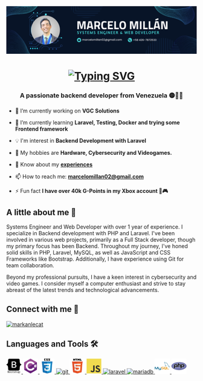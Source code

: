 <img src="ProfesionalBanner_Image.png" alt="Profile banner that says Marcelo Millán">
<h1 align="center">
  <a href="https://git.io/typing-svg">
    <img src="https://readme-typing-svg.demolab.com?font=Fira+Code&duration=4000&pause=1500&color=42F749&background=FFFFFF00&center=true&vCenter=true&random=false&width=435&height=30&lines=Hi!+My+name+is+Marcelo+Mill%C3%A1n" alt="Typing SVG" />
  </a>
</h1>

<h3 align="center">A passionate backend developer from Venezuela 🟡🔵🔴</h3>

- 🔭 I’m currently working on **VGC Solutions**

- 🌱 I’m currently learning **Laravel, Testing, Docker and trying some Frontend framework**

- 💡 I'm interest in **Backend Development with Laravel**

- 👀 My hobbies are **Hardware, Cybersecurity and Videogames.**

- 📄 Know about my **[experiences](MarceloMillanCV_En.pdf)**

- 📫 How to reach me: **marcelomillan02@gmail.com**

- ⚡ Fun fact **I have over 40k G-Points in my Xbox account 🤭🎮**

## A little about me 👋
Systems Engineer and Web Developer with over 1 year of experience. I specialize in Backend development with PHP and Laravel. I've been involved in various web projects, primarily as a Full Stack developer, though my primary focus has been Backend. Throughout my journey, I've honed solid skills in PHP, Laravel, MySQL, as well as JavaScript and CSS Frameworks like Bootstrap. Additionally, I have experience using Git for team collaboration.

Beyond my professional pursuits, I have a keen interest in cybersecurity and video games. I consider myself a computer enthusiast and strive to stay abreast of the latest trends and technological advancements.

## Connect with me 🤝
<p align="left">
<a href="https://linkedin.com/in/markanlecat" target="blank"><img align="center" src="https://raw.githubusercontent.com/rahuldkjain/github-profile-readme-generator/master/src/images/icons/Social/linked-in-alt.svg" alt="markanlecat" height="30" width="40" /></a>
</p>

## Languages and Tools 🛠️
<p align="left"> 
  <a href="https://getbootstrap.com" target="_blank" rel="noreferrer">
    <img src="https://raw.githubusercontent.com/devicons/devicon/master/icons/bootstrap/bootstrap-plain-wordmark.svg" alt="bootstrap" width="40" height="40"/> 
  </a> 
  <a href="https://www.w3schools.com/cs/" target="_blank" rel="noreferrer">
    <img src="https://raw.githubusercontent.com/devicons/devicon/master/icons/csharp/csharp-original.svg" alt="csharp" width="40" height="40"/> 
  </a> 
  <a href="https://www.w3schools.com/css/" target="_blank" rel="noreferrer">
    <img src="https://raw.githubusercontent.com/devicons/devicon/master/icons/css3/css3-original-wordmark.svg" alt="css3" width="40" height="40"/>
  </a>
  <a href="https://git-scm.com/" target="_blank" rel="noreferrer">
    <img src="https://www.vectorlogo.zone/logos/git-scm/git-scm-icon.svg" alt="git" width="40" height="40"/>
  </a>
  <a href="https://www.w3.org/html/" target="_blank" rel="noreferrer">
    <img src="https://raw.githubusercontent.com/devicons/devicon/master/icons/html5/html5-original-wordmark.svg" alt="html5" width="40" height="40"/>
  </a>
  <a href="https://developer.mozilla.org/en-US/docs/Web/JavaScript" target="_blank" rel="noreferrer">
    <img src="https://raw.githubusercontent.com/devicons/devicon/master/icons/javascript/javascript-original.svg" alt="javascript" width="40" height="40"/>
  </a>
  <a href="https://laravel.com/" target="_blank" rel="noreferrer">
    <img src="https://laravel.com/img/logomark.min.svg" alt="laravel" width="40" height="40"/>
  </a>
  <a href="https://mariadb.org/" target="_blank" rel="noreferrer">
    <img src="https://www.vectorlogo.zone/logos/mariadb/mariadb-icon.svg" alt="mariadb" width="40" height="40"/>
  </a>
  <a href="https://www.mysql.com/" target="_blank" rel="noreferrer">
    <img src="https://raw.githubusercontent.com/devicons/devicon/master/icons/mysql/mysql-original-wordmark.svg" alt="mysql" width="40" height="40"/>
  </a>
  <a href="https://www.php.net" target="_blank" rel="noreferrer">
    <img src="https://raw.githubusercontent.com/devicons/devicon/master/icons/php/php-original.svg" alt="php" width="40" height="40"/>
  </a>
</p>

